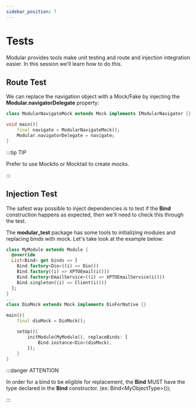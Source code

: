```yaml
---
sidebar_position: 7
---
```


# Tests

Modular provides tools make unit testing and route and injection integration easier.
In this session we'll learn how to do this.

## Route Test 

We can replace the navigation object with a Mock/Fake by injecting the **Modular.navigatorDelegate** property:

```dart
class ModularNavigateMock extends Mock implements IModularNavigator {}

void main(){
    final navigate = ModularNavigateMock();
    Modular.navigatorDelegate = navigate;
}
```

:::tip TIP

Prefer to use Mockito or Mocktail to create mocks.

:::

## Injection Test

The safest way possible to inject dependencies is to test if the **Bind** construction happens as expected, then
we'll need to check this through the test.

The **modular_test** package has some tools to initializing modules and replacing binds with
mock. Let's take look at the example below:

```dart {4,18}
class MyModule extends Module {
  @override
  List<Bind> get binds => [
    Bind.factory<Dio>((i) => Dio())
    Bind.factory((i) => XPTOEmail(i()))
    Bind.factory<EmailService>((i) => XPTOEmailService(i()))
    Bind.singleton((i) => Client(i()))
  ];
}
... 
class DioMock extends Mock implements DioForNative {}

main(){
    final dioMock = DioMock();

    setUp(){
        initModule(MyModule(), replaceBinds: [
            Bind.instance<Dio>(dioMock),
        ]);
    }
}
```

:::danger ATTENTION

In order for a bind to be eligible for replacement, the **Bind** MUST have
the type declared in the **Bind** constructor. (ex: Bind<MyObjectType\>());

:::
